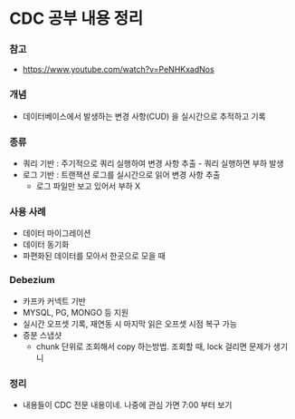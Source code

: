 # CDC 공부 내용 정리



### 참고

- https://www.youtube.com/watch?v=PeNHKxadNos



### 개념

- 데이터베이스에서 발생하는 변경 사항(CUD) 을 실시간으로 추적하고 기록



### 종류

- 쿼리 기반 : 주기적으로 쿼리 실행하여 변경 사항 추출 - 쿼리 실행하면 부하 발생
- 로그 기반 : 트랜잭션 로그를 실시간으로 읽어 변경 사항 추출
  - 로그 파일만 보고 있어서 부하 X



### 사용 사례

- 데이터 마이그레이션
- 데이터 동기화
- 파편화된 데이터를 모아서 한곳으로 모을 때



### Debezium

- 카프카 커넥트 기반
- MYSQL, PG, MONGO 등 지원
- 실시간 오프셋 기록, 재연동 시 마지막 읽은 오프셋 시점 복구 가능
- 증분 스냅샷
  - chunk 단위로 조회해서 copy 하는방법. 조회할 때, lock 걸리면 문제가 생기니



### 정리

- 내용들이 CDC 전문 내용이네. 나중에 관심 가면 7:00 부터 보기